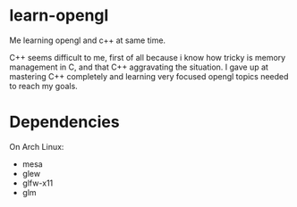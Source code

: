 # learn-opengl
Me learning opengl and c++ at same time.

C++ seems difficult to me, first of all because i know how tricky is memory
management in C, and that C++ aggravating the situation. I gave up at mastering
C++ completely and learning very focused opengl topics needed to reach my goals.

# Dependencies

On Arch Linux:
 * mesa
 * glew
 * glfw-x11
 * glm

